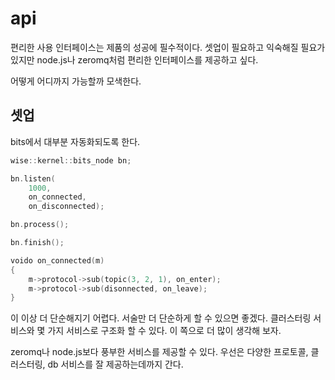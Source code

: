 # api 

편리한 사용 인터페이스는 제품의 성공에 필수적이다. 셋업이 필요하고 익숙해질 필요가 있지만 node.js나 zeromq처럼 편리한 인터페이스를 제공하고 싶다. 

어떻게 어디까지 가능할까 모색한다.

## 셋업

bits에서 대부분 자동화되도록 한다. 


```c++
wise::kernel::bits_node bn;

bn.listen(
    1000, 
    on_connected, 
    on_disconnected);

bn.process();

bn.finish();

voido on_connected(m)
{
    m->protocol->sub(topic(3, 2, 1), on_enter);
    m->protocol->sub(disonnected, on_leave);
}
```

이 이상 더 단순해지기 어렵다. 서술만 더 단순하게 할 수 있으면 좋겠다. 
클러스터링 서비스와 몇 가지 서비스로 구조화 할 수 있다. 이 쪽으로 더 많이 생각해 보자.

zeromq나 node.js보다 풍부한 서비스를 제공할 수 있다. 
우선은 다양한 프로토콜, 클러스터링, db 서비스를 잘 제공하는데까지 간다. 



